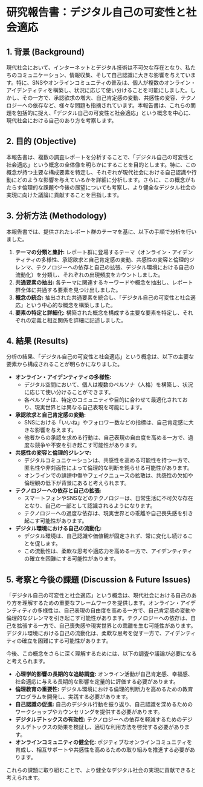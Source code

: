 # 研究報告書：デジタル自己の可変性と社会適応

## 1. 背景 (Background)

現代社会において、インターネットとデジタル技術は不可欠な存在となり、私たちのコミュニケーション、情報収集、そして自己認識に大きな影響を与えています。特に、SNSやオンラインコミュニティの普及は、個人が複数のオンライン・アイデンティティを構築し、状況に応じて使い分けることを可能にしました。しかし、その一方で、承認欲求の増大、自己肯定感の変動、共感性の変容、テクノロジーへの依存など、様々な問題も指摘されています。本報告書は、これらの問題を包括的に捉え、「デジタル自己の可変性と社会適応」という概念を中心に、現代社会における自己のあり方を考察します。

## 2. 目的 (Objective)

本報告書は、複数の調査レポートを分析することで、「デジタル自己の可変性と社会適応」という概念の全体像を明らかにすることを目的とします。特に、この概念が持つ主要な構成要素を特定し、それぞれが現代社会における自己認識や行動にどのような影響を与えているかを詳細に分析します。さらに、この概念がもたらす倫理的な課題や今後の展望についても考察し、より健全なデジタル社会の実現に向けた議論に貢献することを目指します。

## 3. 分析方法 (Methodology)

本報告書では、提供されたレポート群のテーマを基に、以下の手順で分析を行いました。

1.  **テーマの分類と集計:** レポート群に登場するテーマ（オンライン・アイデンティティの多様性、承認欲求と自己肯定感の変動、共感性の変容と倫理的ジレンマ、テクノロジーへの依存と自己の拡張、デジタル環境における自己の流動化）を分類し、それぞれの出現頻度をカウントしました。
2.  **共通要素の抽出:** 各テーマに関連するキーワードや概念を抽出し、レポート群全体に共通する要素を見つけ出しました。
3.  **概念の統合:** 抽出された共通要素を統合し、「デジタル自己の可変性と社会適応」という中心的な概念を構築しました。
4.  **要素の特定と詳細化:** 構築された概念を構成する主要な要素を特定し、それぞれの定義と相互関係を詳細に記述しました。

## 4. 結果 (Results)

分析の結果、「デジタル自己の可変性と社会適応」という概念は、以下の主要な要素から構成されることが明らかになりました。

- **オンライン・アイデンティティの多様性:**
    - デジタル空間において、個人は複数のペルソナ（人格）を構築し、状況に応じて使い分けることができます。
    - 各ペルソナは、特定のコミュニティや目的に合わせて最適化されており、現実世界とは異なる自己表現を可能にします。
- **承認欲求と自己肯定感の変動:**
    - SNSにおける「いいね」やフォロワー数などの指標は、自己肯定感に大きな影響を与えます。
    - 他者からの承認を求める行動は、自己表現の自由度を高める一方で、過度な競争や不安を引き起こす可能性があります。
- **共感性の変容と倫理的ジレンマ:**
    - デジタルコミュニケーションは、共感性を高める可能性を持つ一方で、匿名性や非対面性によって倫理的な判断を鈍らせる可能性があります。
    - オンラインでの誹謗中傷やフェイクニュースの拡散は、共感性の欠如や倫理観の低下が背景にあると考えられます。
- **テクノロジーへの依存と自己の拡張:**
    - スマートフォンやSNSなどのテクノロジーは、日常生活に不可欠な存在となり、自己の一部として認識されるようになります。
    - テクノロジーへの過度な依存は、現実世界との乖離や自己喪失感を引き起こす可能性があります。
- **デジタル環境における自己の流動化:**
    - デジタル環境は、自己認識や価値観が固定されず、常に変化し続けることを促します。
    - この流動性は、柔軟な思考や適応力を高める一方で、アイデンティティの確立を困難にする可能性があります。

## 5. 考察と今後の課題 (Discussion & Future Issues)

「デジタル自己の可変性と社会適応」という概念は、現代社会における自己のあり方を理解するための重要なフレームワークを提供します。オンライン・アイデンティティの多様性は、自己表現の自由度を高める一方で、自己肯定感の変動や倫理的なジレンマを引き起こす可能性があります。テクノロジーへの依存は、自己を拡張する一方で、自己喪失感や現実世界との乖離を生む可能性があります。デジタル環境における自己の流動化は、柔軟な思考を促す一方で、アイデンティティの確立を困難にする可能性があります。

今後、この概念をさらに深く理解するためには、以下の調査や議論が必要になると考えられます。

*   **心理学的影響の長期的な追跡調査:** オンライン活動が自己肯定感、幸福感、社会適応に与える長期的な影響を定量的に評価する必要があります。
*   **倫理教育の重要性:** デジタル環境における倫理的判断力を高めるための教育プログラムを開発し、実践する必要があります。
*   **自己認識の促進:** 自己のデジタル行動を振り返り、自己認識を深めるためのワークショップやカウンセリングを提供する必要があります。
*   **デジタルデトックスの有効性:** テクノロジーへの依存を軽減するためのデジタルデトックスの効果を検証し、適切な利用方法を啓発する必要があります。
*   **オンラインコミュニティの健全化:** ポジティブなオンラインコミュニティを育成し、相互サポートや共感性を高めるための取り組みを推進する必要があります。

これらの課題に取り組むことで、より健全なデジタル社会の実現に貢献できると考えられます。
